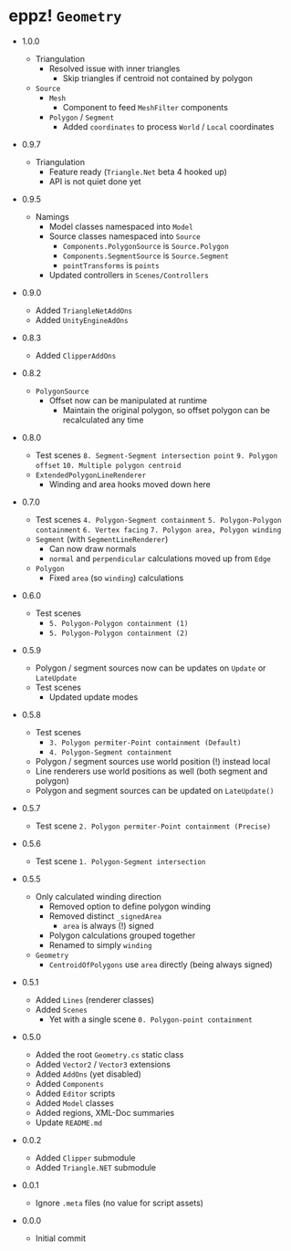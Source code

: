 # eppz! `Geometry`

* 1.0.0

	+ Triangulation
		+ Resolved issue with inner triangles
			+ Skip triangles if centroid not contained by polygon
	+ `Source`
		+ `Mesh`
			+ Component to feed `MeshFilter` components
		+ `Polygon` / `Segment`
			+ Added `coordinates` to process `World` / `Local` coordinates

* 0.9.7

	+ Triangulation
		+ Feature ready (`Triangle.Net` beta 4 hooked up)
		+ API is not quiet done yet

* 0.9.5

	+ Namings
		+ Model classes namespaced into `Model`
		+ Source classes namespaced into `Source`
			+ `Components.PolygonSource` is `Source.Polygon`
			+ `Components.SegmentSource` is `Source.Segment`
			+ `pointTransforms` is `points`
		+ Updated controllers in `Scenes/Controllers`

* 0.9.0

	+ Added `TriangleNetAddOns`
	+ Added `UnityEngineAdOns`	

* 0.8.3

	+ Added `ClipperAddOns`

* 0.8.2

	+ `PolygonSource`
		+ Offset now can be manipulated at runtime
			+ Maintain the original polygon, so offset polygon can be recalculated any time

* 0.8.0

	+ Test scenes
		`8. Segment-Segment intersection point`
		`9. Polygon offset`
		`10. Multiple polygon centroid`
	+ `ExtendedPolygonLineRenderer`
		+ Winding and area hooks moved down here

* 0.7.0

	+ Test scenes
		`4. Polygon-Segment containment`
		`5. Polygon-Polygon containment`
		`6. Vertex facing`
		`7. Polygon area, Polygon winding`
	+ `Segment` (with `SegmentLineRenderer`)
		+ Can now draw normals
		+ `normal` and `perpendicular` calculations moved up from `Edge`
	+ `Polygon`
		+ Fixed `area` (so `winding`) calculations

* 0.6.0

	+ Test scenes
		+ `5. Polygon-Polygon containment (1)`
		+ `5. Polygon-Polygon containment (2)`

* 0.5.9

	+ Polygon / segment sources now can be updates on `Update` or `LateUpdate`
	+ Test scenes
		+ Updated update modes

* 0.5.8

	+ Test scenes
		+ `3. Polygon permiter-Point containment (Default)`
		+ `4. Polygon-Segment containment`
	+ Polygon / segment sources use world position (!) instead local
	+ Line renderers use world positions as well (both segment and polygon)
	+ Polygon and segment sources can be updated on `LateUpdate()`

* 0.5.7

	+ Test scene `2. Polygon permiter-Point containment (Precise)`

* 0.5.6

	+ Test scene `1. Polygon-Segment intersection`

* 0.5.5

	+ Only calculated winding direction
		+ Removed option to define polygon winding
		+ Removed distinct `_signedArea`
			+ `area` is always (!) signed
		+ Polygon calculations grouped together 
		+ Renamed to simply `winding`
	+ `Geometry`
		+ `CentroidOfPolygons` use `area` directly (being always signed)

* 0.5.1

	+ Added `Lines` (renderer classes)
	+ Added `Scenes`
		+ Yet with a single scene `0. Polygon-point containment`

* 0.5.0

	+ Added the root `Geometry.cs` static class
	+ Added `Vector2` / `Vector3` extensions
	+ Added `AddOns` (yet disabled)
	+ Added `Components`
	+ Added `Editor` scripts
	+ Added `Model` classes
	+ Added regions, XML-Doc summaries
	+ Update `README.md`
	
* 0.0.2

	+ Added `Clipper` submodule
	+ Added `Triangle.NET` submodule

* 0.0.1

	+ Ignore `.meta` files (no value for script assets)

* 0.0.0

	+ Initial commit